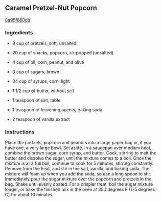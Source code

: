 ## Caramel Pretzel-Nut Popcorn

[8a95f660db](http://www.food.com/recipe/caramel-pretzel-nut-popcorn-186274)

### Ingredients

 - 8 cup of pretzels, soft, unsalted

 - 20 cup of snacks, popcorn, air-popped (unsalted)

 - 4 cup of oil, corn, peanut, and olive

 - 3 cup of sugars, brown

 - 34 cup of syrups, corn, light

 - 1 1/2 cup of butter, without salt

 - 1 teaspoon of salt, table

 - 1 teaspoon of leavening agents, baking soda

 - 2 teaspoon of vanilla extract

### Instructions

Place the pretzels, popcorn and peanuts into a large paper bag or, if you have one, a very large bowl. Set aside. In a saucepan over medium heat, combine the brown sugar, corn syrup, and butter. Cook, stirring to melt the butter and dissolve the sugar, until the mixture comes to a boil. Once the mixture is at a full boil, continue to cook for 5 minutes, stirring constantly. Remove from the heat, and stir in the salt, vanilla, and baking soda. The mixture will foam up when you add the soda, so use a long spoon to stir. Immediately pour the sugar mixture over the popcorn and pretzels in the bag. Shake until evenly coated. For a crispier treat, boil the sugar mixture longer, or bake the finished mix in the oven at 350 degrees F (175 degrees C) for about 10 minutes.